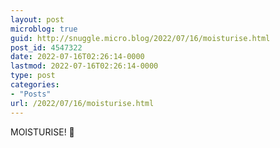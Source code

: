 ```yaml
---
layout: post
microblog: true
guid: http://snuggle.micro.blog/2022/07/16/moisturise.html
post_id: 4547322
date: 2022-07-16T02:26:14-0000
lastmod: 2022-07-16T02:26:14-0000
type: post
categories:
- "Posts"
url: /2022/07/16/moisturise.html
---
```

<p>MOISTURISE! 🧴</p>
